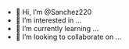 - 👋 Hi, I’m @Sanchez220
- 👀 I’m interested in ...
- 🌱 I’m currently learning ...
- 💞️ I’m looking to collaborate on ...


